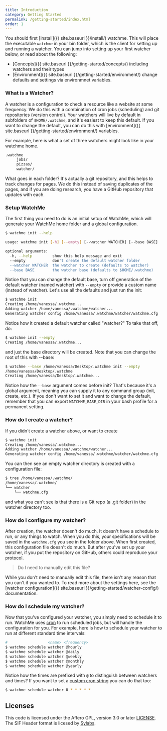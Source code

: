 ```yaml
---
title: Introduction
category: Getting Started
permalink: /getting-started/index.html
order: 1
---
```



You should first [install]({{ site.baseurl }}/install/) watchme.
This will place the executable `watchme` in your bin folder, which is the client
for setting up and running a watcher. You can jump into setting up your first
watcher below, or read about the following:

 - [Concepts]({{ site.baseurl }}/getting-started/concepts/) including watchers and their types
 - [Environment]({{ site.baseurl }}/getting-started/environment/) change defaults and settings via environmnet variables.

### What is a Watcher?

A watcher is a configuration to check a resource like a website at some frequency.
We do this with a combination of cron jobs (scheduling) and git repositories (version
control). Your watchers will live by default in subfolders of `$HOME/.watchme`, and
it's easiest to keep this default. If you want to change the default, you
can do this with [environment]({{ site.baseurl }}/getting-started/environment/) variables.

For example, here is what a set of three watchers might look like in your watchme home.

```bash
.watchme
     jobs/
     pizzas/
     watcher/
```

What goes in each folder? It's actually a git repository, and this helps
to track changes for pages. We do this instead of saving duplicates of
the pages, and if you are doing research, you have a GitHub repository
that updates with each. 


### Setup WatchMe

The first thing you need to do is an initial setup of WatchMe, which will generate
your WatchMe home folder and a global configuration.

```bash
$ watchme init --help

usage: watchme init [-h] [--empty] [--watcher WATCHER] [--base BASE]

optional arguments:
  -h, --help         show this help message and exit
  --empty            don't create the default watcher folder
  --watcher WATCHER  the watcher to create (defaults to watcher)
  --base BASE        the watcher base (defaults to $HOME/.watchme)
```

Notice that you can change the default base, turn off generation of the default
watcher (named watcher) with `--empty` or provide a custom name (instead of watcher).
Let's use all the defaults and just run the init:

```bash
$ watchme init
Creating /home/vanessa/.watchme...
Adding watcher /home/vanessa/.watchme/watcher...
Generating watcher config /home/vanessa/.watchme/watcher/watchme.cfg
```

Notice how it created a default watcher called "watcher?" To take that off, do:

```bash
$ watchme init --empty
Creating /home/vanessa/.watchme...
```

and just the base directory will be created. Note that you can change the root
of this with --base:

```bash
$ watchme --base /home/vanessa/Desktop/.watchme init --empty
/home/vanessa/Desktop/.watchme
Creating /home/vanessa/Desktop/.watchme...
```

Notice how the `--base` argument comes before init? That's because it's a global
argument, meaning you can supply it to any command group (init, create, etc.). If 
you don't want to set it and want to change the default, remember that you can
export `WATCHME_BASE_DIR` in your bash profile for a permanent setting.

### How do I create a watcher?

If you didn't create a watcher above, or want to create

```bash
$ watchme init
Creating /home/vanessa/.watchme...
Adding watcher /home/vanessa/.watchme/watcher...
Generating watcher config /home/vanessa/.watchme/watcher/watchme.cfg
```

You can then see an empty watcher directory is created with a configuration
file:

```bash
$ tree /home/vanessa/.watchme/
/home/vanessa/.watchme/
└── watcher
    └── watchme.cfg
```

and what you can't see is that there is a Git repo (a .git folder) in the 
watcher directory too. 

### How do I configure my watcher?

After creation, the watcher doesn't do much. It doesn't have a schedule to run,
or any things to watch. When you do this, your specifications will be saved in
the `watchme.cfg` you see in the folder above. When first created, this configuration file doesn't do much. But after you've set up your watcher, if you put the repository on GitHub, others could reproduce your protocol. 

> Do I need to manually edit this file?

While you don't need to manually edit this file, there isn't any reason that you can't if you wanted to. To read more about the settings here, see the [watcher configuration]({{ site.baseurl }}/getting-started/watcher-config/) documentation.


### How do I schedule my watcher?

Now that you've configured your watcher, you simply need to schedule it to run.
WatchMe uses [cron](https://en.wikipedia.org/wiki/Cron) to run scheduled jobs, but will handle the configuration for you. For example, here is how to schedule your watcher to
run at different standard time intervals:

```bash
#                  <name> <frequency>
$ watchme schedule watcher @hourly
$ watchme schedule watcher @daily
$ watchme schedule watcher @weekly
$ watchme schedule watcher @monthly
$ watchme schedule watcher @yearly
```

Notice how the times are prefixed with `@` to distinguish between watchers and
times? If you want to set a [custom cron string](https://crontab.guru/) you can do that too:

```bash
$ watchme schedule watcher 0 * * * * *
```

## Licenses

This code is licensed under the Affero GPL, version 3.0 or later [LICENSE](LICENSE).
The SIF Header format is licesed by [Sylabs](https://github.com/sylabs/sif/blob/master/pkg/sif/sif.go).
